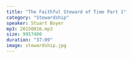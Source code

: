 ```yaml
---
title: "The Faithful Steward of Time Part 1"
category: "Stewardship"
speaker: Stuart Boyer
mp3: 20150816.mp3
size: 9957400
duration: "37:09"
image: stewardship.jpg
---
```

